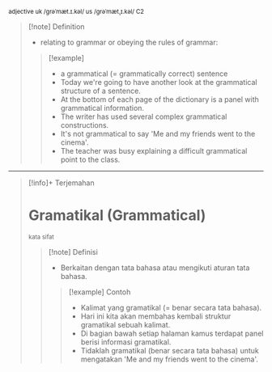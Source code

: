 <small>adjective
uk  /ɡrəˈmæt.ɪ.kəl/ us  /ɡrəˈmæt̬.ɪ.kəl/
C2
</small>
>[!note] Definition
>- relating to grammar or obeying the rules of grammar:
> > [!example] 
> > - a grammatical (= grammatically correct) sentence
> > - Today we're going to have another look at the grammatical structure of a sentence.
> > - At the bottom of each page of the dictionary is a panel with grammatical information.
> > - The writer has used several complex grammatical constructions.
> > - It's not grammatical to say 'Me and my friends went to the cinema'.
> > - The teacher was busy explaining a difficult grammatical point to the class.

---

>[!info]+ Terjemahan
> # Gramatikal (Grammatical)
><small>kata sifat</small>
> > [!note] Definisi
> > - Berkaitan dengan tata bahasa atau mengikuti aturan tata bahasa.
> > > [!example] Contoh
> > > - Kalimat yang gramatikal (= benar secara tata bahasa).
> > > - Hari ini kita akan membahas kembali struktur gramatikal sebuah kalimat.
> > > - Di bagian bawah setiap halaman kamus terdapat panel berisi informasi gramatikal.
> > > - Tidaklah gramatikal (benar secara tata bahasa) untuk mengatakan 'Me and my friends went to the cinema'.
